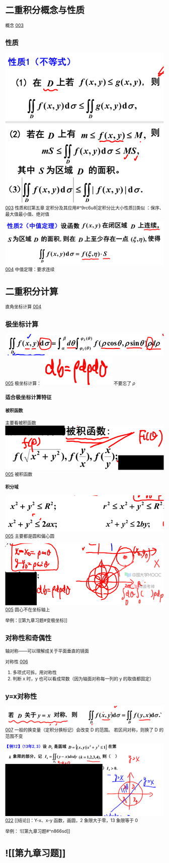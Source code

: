 # 二重积分概念与性质

概念  [003](bookxnotepro://opennote/?nb={eaae9369-1988-4e39-8c00-ce441fc1deb4}&book=5196c24459f0aa255f7fa5bec6dcb155&page=2&x=235&y=160&id=18931&uuid=74cd69adb61bd69e2785adc5c45e77cd)

## 性质
![](Attachment/20221015140353.png)
	[003](bookxnotepro://opennote/?nb={eaae9369-1988-4e39-8c00-ce441fc1deb4}&book=5196c24459f0aa255f7fa5bec6dcb155&page=2&x=265&y=559&id=18932&uuid=59dd1489dbf2d39138a924bf8e587fe5)
	性质和[[第五章 定积分及其应用#^9rc6u8|定积分比大小性质]]类似
	：保序、最大值最小值、绝对值


![](Attachment/20221015140559.png)
	[004](bookxnotepro://opennote/?nb={eaae9369-1988-4e39-8c00-ce441fc1deb4}&book=5196c24459f0aa255f7fa5bec6dcb155&page=3&x=341&y=296&id=18933&uuid=122cd47513bf4706305ae88afd125038)
	中值定理：要求连续


# 二重积分计算

直角坐标计算  [004](bookxnotepro://opennote/?nb={eaae9369-1988-4e39-8c00-ce441fc1deb4}&book=5196c24459f0aa255f7fa5bec6dcb155&page=3&x=227&y=449&id=18934&uuid=75782737da68283fca90bd34c6e8da09)

## 极坐标计算
![](Attachment/20221015140800.png)
	[005](bookxnotepro://opennote/?nb={eaae9369-1988-4e39-8c00-ce441fc1deb4}&book=5196c24459f0aa255f7fa5bec6dcb155&page=4&x=476&y=154&id=18935&uuid=c67b000d1a40649ddff10c558cb43417)
	极坐标计算：
	![](Attachment/20221015144814.png)
	不要忘了 $\rho$ 
	

### 适合极坐标计算特征

#### 被积函数
主要看被积函数
![](Attachment/20221015141902.png)
	[005](bookxnotepro://opennote/?nb={eaae9369-1988-4e39-8c00-ce441fc1deb4}&book=5196c24459f0aa255f7fa5bec6dcb155&page=4&x=360&y=308&id=18936&uuid=61c94088ad71d846ffb5553efde2b64a)
	被积函数

#### 积分域
![](Attachment/20221015141941.png)
	[005](bookxnotepro://opennote/?nb={eaae9369-1988-4e39-8c00-ce441fc1deb4}&book=5196c24459f0aa255f7fa5bec6dcb155&page=4&x=303&y=462&id=18937&uuid=d449366a66361382cfdb5c1631bd4ead)
	主要都是圆和偏心圆

![](Attachment/20221015142211.png)
	[005](bookxnotepro://opennote/?nb={eaae9369-1988-4e39-8c00-ce441fc1deb4}&book=5196c24459f0aa255f7fa5bec6dcb155&page=4&x=685&y=439&id=18938&uuid=5150648610ceab15e6dff77b69703449)
	圆心不在坐标轴上

举例：[[第九章习题#变极坐标]]

## 对称性和奇偶性

轴对称——可以理解成关于平面垂直的镜面

对称性  [006](bookxnotepro://opennote/?nb={eaae9369-1988-4e39-8c00-ce441fc1deb4}&book=5196c24459f0aa255f7fa5bec6dcb155&page=5&x=162&y=39&id=18939&uuid=96302b7995b5a6674c7ecb073d455688)
1. 多项式可拆，用对称性
2. 判断 x 时，y 也可以看成常数（因为轴面对称每一列的 y 的取值都固定）

## y=x对称性
![](Attachment/20221015142828.png)
	[007](bookxnotepro://opennote/?nb={eaae9369-1988-4e39-8c00-ce441fc1deb4}&book=5196c24459f0aa255f7fa5bec6dcb155&page=6&x=396&y=107&id=18940&uuid=4f96fcf8b63647a83697c9d863d23dbd)
	一般的换变量（定积分换标记）会改变 D 的范围。
	若区间对称，则换了 D 的范围不变

![](Attachment/20221015171813.png)
	[022](bookxnotepro://opennote/?nb={eaae9369-1988-4e39-8c00-ce441fc1deb4}&book=5196c24459f0aa255f7fa5bec6dcb155&page=21&x=475&y=219&id=18953&uuid=535f46fd7b0a3d9bdc3803a34fcc9505)
	[[结论]]：Y-x、x-y 函数，画圆，2 象限大于零，13 象限等于 0

举例：
 ![[第九章习题#^n866sd]]

#  ![[第九章习题]]
